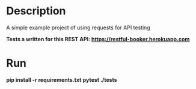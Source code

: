 # Description
A simple example project of using requests for API testing

**Tests a written for this REST API: https://restful-booker.herokuapp.com**

# Run
**pip install -r requirements.txt**
**pytest ./tests**
